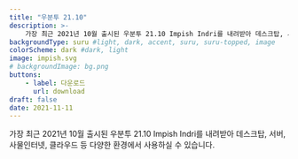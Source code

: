 ```yaml
---
title: "우분투 21.10"
description: >-
    가장 최근 2021년 10월 출시된 우분투 21.10 Impish Indri를 내려받아 데스크탑, 서버, 사물인터넷, 클라우드 등 다양한 환경에서 사용하실 수 있습니다.
backgroundType: suru #light, dark, accent, suru, suru-topped, image
colorScheme: dark #dark, light
image: impish.svg
# backgroundImage: bg.png
buttons:
    - label: 다운로드
      url: download
draft: false
date: 2021-11-11
---
```

가장 최근 2021년 10월 출시된 우분투 21.10 Impish Indri를 내려받아 데스크탑, 서버, 사물인터넷, 클라우드 등 다양한 환경에서 사용하실 수 있습니다.